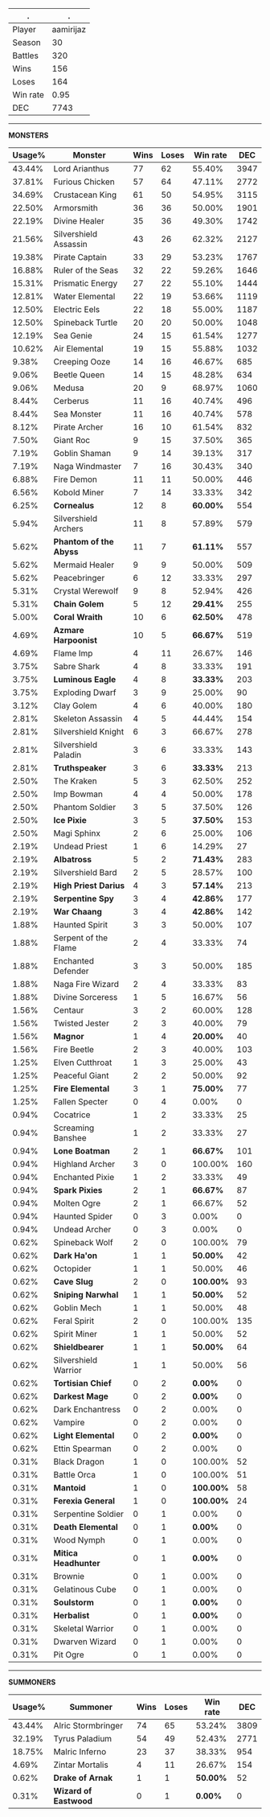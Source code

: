 .|.
|-|-
Player|aamirijaz
Season|30
Battles|320
Wins|156
Loses|164
Win rate|0.95
DEC|7743

---
**MONSTERS**

Usage%|Monster|Wins|Loses|Win rate|DEC|
-|-|-|-|-|-|
43.44%|Lord Arianthus|77|62|55.40%|3947|
37.81%|Furious Chicken|57|64|47.11%|2772|
34.69%|Crustacean King|61|50|54.95%|3115|
22.50%|Armorsmith|36|36|50.00%|1901|
22.19%|Divine Healer|35|36|49.30%|1742|
21.56%|Silvershield Assassin|43|26|62.32%|2127|
19.38%|Pirate Captain|33|29|53.23%|1767|
16.88%|Ruler of the Seas|32|22|59.26%|1646|
15.31%|Prismatic Energy|27|22|55.10%|1444|
12.81%|Water Elemental|22|19|53.66%|1119|
12.50%|Electric Eels|22|18|55.00%|1187|
12.50%|Spineback Turtle|20|20|50.00%|1048|
12.19%|Sea Genie|24|15|61.54%|1277|
10.62%|Air Elemental|19|15|55.88%|1032|
9.38%|Creeping Ooze|14|16|46.67%|685|
9.06%|Beetle Queen|14|15|48.28%|634|
9.06%|Medusa|20|9|68.97%|1060|
8.44%|Cerberus|11|16|40.74%|496|
8.44%|Sea Monster|11|16|40.74%|578|
8.12%|Pirate Archer|16|10|61.54%|832|
7.50%|Giant Roc|9|15|37.50%|365|
7.19%|Goblin Shaman|9|14|39.13%|317|
7.19%|Naga Windmaster|7|16|30.43%|340|
6.88%|Fire Demon|11|11|50.00%|446|
6.56%|Kobold Miner|7|14|33.33%|342|
6.25%|**Cornealus**|12|8|**60.00%**|554|
5.94%|Silvershield Archers|11|8|57.89%|579|
5.62%|**Phantom of the Abyss**|11|7|**61.11%**|557|
5.62%|Mermaid Healer|9|9|50.00%|509|
5.62%|Peacebringer|6|12|33.33%|297|
5.31%|Crystal Werewolf|9|8|52.94%|426|
5.31%|**Chain Golem**|5|12|**29.41%**|255|
5.00%|**Coral Wraith**|10|6|**62.50%**|478|
4.69%|**Azmare Harpoonist**|10|5|**66.67%**|519|
4.69%|Flame Imp|4|11|26.67%|146|
3.75%|Sabre Shark|4|8|33.33%|191|
3.75%|**Luminous Eagle**|4|8|**33.33%**|203|
3.75%|Exploding Dwarf|3|9|25.00%|90|
3.12%|Clay Golem|4|6|40.00%|180|
2.81%|Skeleton Assassin|4|5|44.44%|154|
2.81%|Silvershield Knight|6|3|66.67%|278|
2.81%|Silvershield Paladin|3|6|33.33%|143|
2.81%|**Truthspeaker**|3|6|**33.33%**|213|
2.50%|The Kraken|5|3|62.50%|252|
2.50%|Imp Bowman|4|4|50.00%|178|
2.50%|Phantom Soldier|3|5|37.50%|126|
2.50%|**Ice Pixie**|3|5|**37.50%**|153|
2.50%|Magi Sphinx|2|6|25.00%|106|
2.19%|Undead Priest|1|6|14.29%|27|
2.19%|**Albatross**|5|2|**71.43%**|283|
2.19%|Silvershield Bard|2|5|28.57%|100|
2.19%|**High Priest Darius**|4|3|**57.14%**|213|
2.19%|**Serpentine Spy**|3|4|**42.86%**|177|
2.19%|**War Chaang**|3|4|**42.86%**|142|
1.88%|Haunted Spirit|3|3|50.00%|107|
1.88%|Serpent of the Flame|2|4|33.33%|74|
1.88%|Enchanted Defender|3|3|50.00%|185|
1.88%|Naga Fire Wizard|2|4|33.33%|83|
1.88%|Divine Sorceress|1|5|16.67%|56|
1.56%|Centaur|3|2|60.00%|128|
1.56%|Twisted Jester|2|3|40.00%|79|
1.56%|**Magnor**|1|4|**20.00%**|40|
1.56%|Fire Beetle|2|3|40.00%|103|
1.25%|Elven Cutthroat|1|3|25.00%|43|
1.25%|Peaceful Giant|2|2|50.00%|92|
1.25%|**Fire Elemental**|3|1|**75.00%**|77|
1.25%|Fallen Specter|0|4|0.00%|0|
0.94%|Cocatrice|1|2|33.33%|25|
0.94%|Screaming Banshee|1|2|33.33%|27|
0.94%|**Lone Boatman**|2|1|**66.67%**|101|
0.94%|Highland Archer|3|0|100.00%|160|
0.94%|Enchanted Pixie|1|2|33.33%|49|
0.94%|**Spark Pixies**|2|1|**66.67%**|87|
0.94%|Molten Ogre|2|1|66.67%|52|
0.94%|Haunted Spider|0|3|0.00%|0|
0.94%|Undead Archer|0|3|0.00%|0|
0.62%|Spineback Wolf|2|0|100.00%|79|
0.62%|**Dark Ha'on**|1|1|**50.00%**|42|
0.62%|Octopider|1|1|50.00%|46|
0.62%|**Cave Slug**|2|0|**100.00%**|93|
0.62%|**Sniping Narwhal**|1|1|**50.00%**|52|
0.62%|Goblin Mech|1|1|50.00%|48|
0.62%|Feral Spirit|2|0|100.00%|135|
0.62%|Spirit Miner|1|1|50.00%|52|
0.62%|**Shieldbearer**|1|1|**50.00%**|64|
0.62%|Silvershield Warrior|1|1|50.00%|56|
0.62%|**Tortisian Chief**|0|2|**0.00%**|0|
0.62%|**Darkest Mage**|0|2|**0.00%**|0|
0.62%|Dark Enchantress|0|2|0.00%|0|
0.62%|Vampire|0|2|0.00%|0|
0.62%|**Light Elemental**|0|2|**0.00%**|0|
0.62%|Ettin Spearman|0|2|0.00%|0|
0.31%|Black Dragon|1|0|100.00%|52|
0.31%|Battle Orca|1|0|100.00%|51|
0.31%|**Mantoid**|1|0|**100.00%**|58|
0.31%|**Ferexia General**|1|0|**100.00%**|24|
0.31%|Serpentine Soldier|0|1|0.00%|0|
0.31%|**Death Elemental**|0|1|**0.00%**|0|
0.31%|Wood Nymph|0|1|0.00%|0|
0.31%|**Mitica Headhunter**|0|1|**0.00%**|0|
0.31%|Brownie|0|1|0.00%|0|
0.31%|Gelatinous Cube|0|1|0.00%|0|
0.31%|**Soulstorm**|0|1|**0.00%**|0|
0.31%|**Herbalist**|0|1|**0.00%**|0|
0.31%|Skeletal Warrior|0|1|0.00%|0|
0.31%|Dwarven Wizard|0|1|0.00%|0|
0.31%|Pit Ogre|0|1|0.00%|0|

---
**SUMMONERS**

Usage%|Summoner|Wins|Loses|Win rate|DEC|
-|-|-|-|-|-|
43.44%|Alric Stormbringer|74|65|53.24%|3809|
32.19%|Tyrus Paladium|54|49|52.43%|2771|
18.75%|Malric Inferno|23|37|38.33%|954|
4.69%|Zintar Mortalis|4|11|26.67%|154|
0.62%|**Drake of Arnak**|1|1|**50.00%**|52|
0.31%|**Wizard of Eastwood**|0|1|**0.00%**|0|
